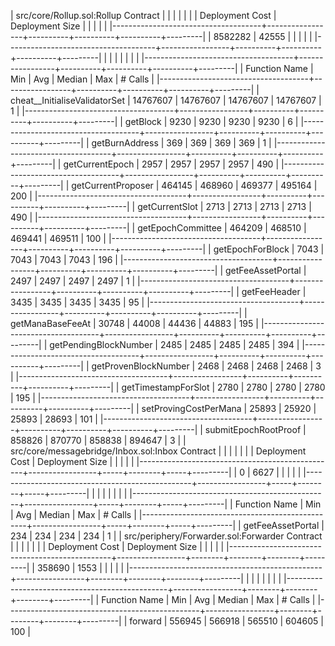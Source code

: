 | src/core/Rollup.sol:Rollup Contract |                 |          |          |          |         |
| Deployment Cost                     | Deployment Size |          |          |          |         |
|-------------------------------------+-----------------+----------+----------+----------+---------|
| 8582282                             | 42555           |          |          |          |         |
|-------------------------------------+-----------------+----------+----------+----------+---------|
|                                     |                 |          |          |          |         |
|-------------------------------------+-----------------+----------+----------+----------+---------|
| Function Name                       | Min             | Avg      | Median   | Max      | # Calls |
|-------------------------------------+-----------------+----------+----------+----------+---------|
| cheat__InitialiseValidatorSet       | 14767607        | 14767607 | 14767607 | 14767607 | 1       |
|-------------------------------------+-----------------+----------+----------+----------+---------|
| getBlock                            | 9230            | 9230     | 9230     | 9230     | 6       |
|-------------------------------------+-----------------+----------+----------+----------+---------|
| getBurnAddress                      | 369             | 369      | 369      | 369      | 1       |
|-------------------------------------+-----------------+----------+----------+----------+---------|
| getCurrentEpoch                     | 2957            | 2957     | 2957     | 2957     | 490     |
|-------------------------------------+-----------------+----------+----------+----------+---------|
| getCurrentProposer                  | 464145          | 468960   | 469377   | 495164   | 200     |
|-------------------------------------+-----------------+----------+----------+----------+---------|
| getCurrentSlot                      | 2713            | 2713     | 2713     | 2713     | 490     |
|-------------------------------------+-----------------+----------+----------+----------+---------|
| getEpochCommittee                   | 464209          | 468510   | 469441   | 469511   | 100     |
|-------------------------------------+-----------------+----------+----------+----------+---------|
| getEpochForBlock                    | 7043            | 7043     | 7043     | 7043     | 196     |
|-------------------------------------+-----------------+----------+----------+----------+---------|
| getFeeAssetPortal                   | 2497            | 2497     | 2497     | 2497     | 1       |
|-------------------------------------+-----------------+----------+----------+----------+---------|
| getFeeHeader                        | 3435            | 3435     | 3435     | 3435     | 95      |
|-------------------------------------+-----------------+----------+----------+----------+---------|
| getManaBaseFeeAt                    | 30748           | 44008    | 44436    | 44883    | 195     |
|-------------------------------------+-----------------+----------+----------+----------+---------|
| getPendingBlockNumber               | 2485            | 2485     | 2485     | 2485     | 394     |
|-------------------------------------+-----------------+----------+----------+----------+---------|
| getProvenBlockNumber                | 2468            | 2468     | 2468     | 2468     | 3       |
|-------------------------------------+-----------------+----------+----------+----------+---------|
| getTimestampForSlot                 | 2780            | 2780     | 2780     | 2780     | 195     |
|-------------------------------------+-----------------+----------+----------+----------+---------|
| setProvingCostPerMana               | 25893           | 25920    | 25893    | 28693    | 101     |
|-------------------------------------+-----------------+----------+----------+----------+---------|
| submitEpochRootProof                | 858826          | 870770   | 858838   | 894647   | 3       |
| src/core/messagebridge/Inbox.sol:Inbox Contract |                 |     |        |     |         |
| Deployment Cost                                 | Deployment Size |     |        |     |         |
|-------------------------------------------------+-----------------+-----+--------+-----+---------|
| 0                                               | 6627            |     |        |     |         |
|-------------------------------------------------+-----------------+-----+--------+-----+---------|
|                                                 |                 |     |        |     |         |
|-------------------------------------------------+-----------------+-----+--------+-----+---------|
| Function Name                                   | Min             | Avg | Median | Max | # Calls |
|-------------------------------------------------+-----------------+-----+--------+-----+---------|
| getFeeAssetPortal                               | 234             | 234 | 234    | 234 | 1       |
| src/periphery/Forwarder.sol:Forwarder Contract |                 |        |        |        |         |
| Deployment Cost                                | Deployment Size |        |        |        |         |
|------------------------------------------------+-----------------+--------+--------+--------+---------|
| 358690                                         | 1553            |        |        |        |         |
|------------------------------------------------+-----------------+--------+--------+--------+---------|
|                                                |                 |        |        |        |         |
|------------------------------------------------+-----------------+--------+--------+--------+---------|
| Function Name                                  | Min             | Avg    | Median | Max    | # Calls |
|------------------------------------------------+-----------------+--------+--------+--------+---------|
| forward                                        | 556945          | 566918 | 565510 | 604605 | 100     |
